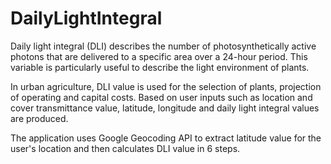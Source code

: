 # DailyLightIntegral

Daily light integral (DLI) describes the number of photosynthetically active photons that are delivered to a specific area over a 24-hour period. This variable is particularly useful to describe the light environment of plants.

In urban agriculture, DLI value is used for the selection of plants, projection of operating and capital costs. Based on user inputs such as location and cover transmittance value, latitude, longitude and daily light integral values are produced. 

The application uses Google Geocoding API to extract latitude value for the user's location and then calculates DLI value in 6 steps.


